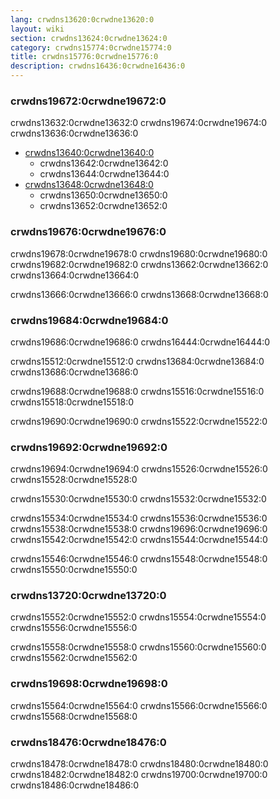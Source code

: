 ```yaml
---
lang: crwdns13620:0crwdne13620:0
layout: wiki
section: crwdns13624:0crwdne13624:0
category: crwdns15774:0crwdne15774:0
title: crwdns15776:0crwdne15776:0
description: crwdns16436:0crwdne16436:0
---
```


### crwdns19672:0crwdne19672:0
crwdns13632:0crwdne13632:0 crwdns19674:0crwdne19674:0 crwdns13636:0crwdne13636:0

- [crwdns13640:0crwdne13640:0](crwdns13638:0crwdne13638:0)
   - crwdns13642:0crwdne13642:0
   - crwdns13644:0crwdne13644:0
- [crwdns13648:0crwdne13648:0](crwdns13646:0crwdne13646:0)
   - crwdns13650:0crwdne13650:0
   - crwdns13652:0crwdne13652:0

### crwdns19676:0crwdne19676:0
crwdns19678:0crwdne19678:0 crwdns19680:0crwdne19680:0 crwdns19682:0crwdne19682:0 crwdns13662:0crwdne13662:0 crwdns13664:0crwdne13664:0

crwdns13666:0crwdne13666:0 crwdns13668:0crwdne13668:0

### crwdns19684:0crwdne19684:0
crwdns19686:0crwdne19686:0 crwdns16444:0crwdne16444:0

crwdns15512:0crwdne15512:0 crwdns13684:0crwdne13684:0 crwdns13686:0crwdne13686:0

crwdns19688:0crwdne19688:0 crwdns15516:0crwdne15516:0 crwdns15518:0crwdne15518:0

crwdns19690:0crwdne19690:0 crwdns15522:0crwdne15522:0

### crwdns19692:0crwdne19692:0
crwdns19694:0crwdne19694:0 crwdns15526:0crwdne15526:0 crwdns15528:0crwdne15528:0

crwdns15530:0crwdne15530:0 crwdns15532:0crwdne15532:0

crwdns15534:0crwdne15534:0 crwdns15536:0crwdne15536:0 crwdns15538:0crwdne15538:0 crwdns19696:0crwdne19696:0 crwdns15542:0crwdne15542:0 crwdns15544:0crwdne15544:0

crwdns15546:0crwdne15546:0 crwdns15548:0crwdne15548:0 crwdns15550:0crwdne15550:0

### crwdns13720:0crwdne13720:0
crwdns15552:0crwdne15552:0 crwdns15554:0crwdne15554:0 crwdns15556:0crwdne15556:0

crwdns15558:0crwdne15558:0 crwdns15560:0crwdne15560:0 crwdns15562:0crwdne15562:0

### crwdns19698:0crwdne19698:0
crwdns15564:0crwdne15564:0 crwdns15566:0crwdne15566:0 crwdns15568:0crwdne15568:0

### crwdns18476:0crwdne18476:0
crwdns18478:0crwdne18478:0 crwdns18480:0crwdne18480:0 crwdns18482:0crwdne18482:0 crwdns19700:0crwdne19700:0 crwdns18486:0crwdne18486:0
